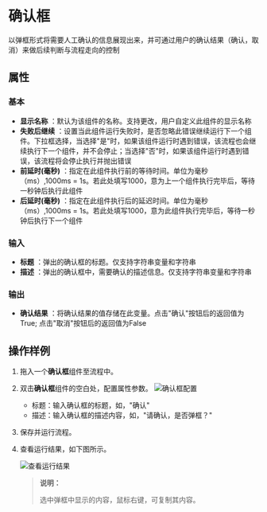 # 确认框

以弹框形式将需要人工确认的信息展现出来，并可通过用户的确认结果（确认，取消）来做后续判断与流程走向的控制

## 属性

### 基本

- **显示名称** ：默认为该组件的名称。支持更改，用户自定义此组件的显示名称
- **失败后继续** ：设置当此组件运行失败时，是否忽略此错误继续运行下一个组件。下拉框选择，当选择"是"时，如果该组件运行时遇到错误，该流程也会继续执行下一个组件，并不会停止；当选择"否"时，如果该组件运行时遇到错误，该流程将会停止执行并抛出错误
- **前延时(毫秒)** ：指定在此组件执行前的等待时间。单位为毫秒（ms）,1000ms = 1s。若此处填写1000，意为上一个组件执行完毕后，等待一秒钟后执行此组件
- **后延时(毫秒)** ：指定在此组件执行后的延迟时间。单位为毫秒（ms）,1000ms = 1s。若此处填写1000，意为此组件执行完毕后，等待一秒钟后执行下一个组件


### 输入

- **标题** ：弹出的确认框的标题。仅支持字符串变量和字符串
- **描述** ：弹出的确认框中，需要确认的描述信息。仅支持字符串变量和字符串

### 输出

- **确认结果** ：将确认结果的值存储在此变量。点击&quot;确认&quot;按钮后的返回值为True; 点击&quot;取消&quot;按钮后的返回值为False
  
## 操作样例

1. 拖入一个**确认框**组件至流程中。
2. 双击**确认框**组件的空白处，配置属性参数。
   ![确认框配置](https://docimages.blob.core.chinacloudapi.cn/images/Activities/comfirmsetting20201221.png)  

    - 标题：输入确认框的标题，如，"确认"
    - 描述：输入确认框的描述内容，如，"请确认，是否弹框？"
3. 保存并运行流程。
4. 查看运行结果，如下图所示。

   ![查看运行结果](https://docimages.blob.core.chinacloudapi.cn/images/Activities/showresult20201221.png)
   >**说明：**
   >
   >选中弹框中显示的内容，鼠标右键，可复制其内容。